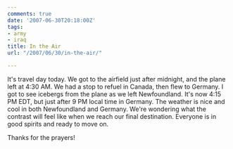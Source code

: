 ```yaml
---
comments: true
date: '2007-06-30T20:18:00Z'
tags:
- army
- iraq
title: In the Air
url: "/2007/06/30/in-the-air/"

---
```

<p>It's travel day today. We got to the airfield just after midnight, and the plane left at 4:30 AM. We had a stop to refuel in Canada, then flew to Germany. I got to see icebergs from the plane as we left Newfoundland. It's now 4:15 PM EDT, but just after 9 PM local time in Germany. The weather is nice and cool in both Newfoundland and Germany. We're wondering what the contrast will feel like when we reach our final destination. Everyone is in good spirits and ready to move on.</p>
<p>Thanks for the prayers!</p>
